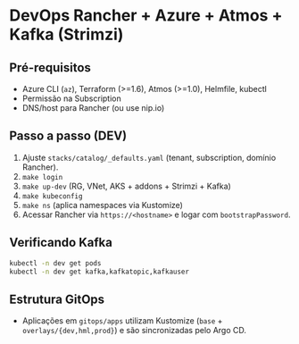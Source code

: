 # DevOps Rancher + Azure + Atmos + Kafka (Strimzi)

## Pré-requisitos
- Azure CLI (`az`), Terraform (>=1.6), Atmos (>=1.0), Helmfile, kubectl
- Permissão na Subscription
- DNS/host para Rancher (ou use nip.io)

## Passo a passo (DEV)
1. Ajuste `stacks/catalog/_defaults.yaml` (tenant, subscription, domínio Rancher).
2. `make login`
3. `make up-dev`  (RG, VNet, AKS + addons + Strimzi + Kafka)
4. `make kubeconfig`
5. `make ns` (aplica namespaces via Kustomize)
6. Acessar Rancher via `https://<hostname>` e logar com `bootstrapPassword`.

## Verificando Kafka
```bash
kubectl -n dev get pods
kubectl -n dev get kafka,kafkatopic,kafkauser
```

## Estrutura GitOps
- Aplicações em `gitops/apps` utilizam Kustomize (`base` + `overlays/{dev,hml,prod}`) e são sincronizadas pelo Argo CD.
